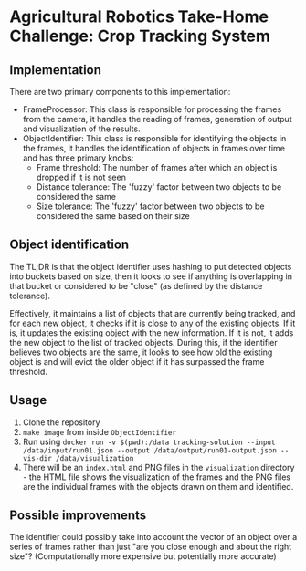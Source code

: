 # Agricultural Robotics Take-Home Challenge: Crop Tracking System

## Implementation

There are two primary components to this implementation:
* FrameProcessor: This class is responsible for processing the frames from the camera, it handles
  the reading of frames, generation of output and visualization of the results.
* ObjectIdentifier: This class is responsible for identifying the objects in the frames, it handles
  the identification of objects in frames over time and has three primary knobs:
    * Frame threshold: The number of frames after which an object is dropped if it is not seen
    * Distance tolerance: The 'fuzzy' factor between two objects to be considered the same 
    * Size tolerance: The 'fuzzy' factor between two objects to be considered the same based on their size


## Object identification

The TL;DR is that the object identifier uses hashing to put detected objects into buckets based on size, then it looks 
to see if anything is overlapping in that bucket or considered to be "close" (as defined by the distance tolerance).

Effectively, it maintains a list of objects that are currently being tracked, and for each new object, it checks if it is close to any of the
existing objects. If it is, it updates the existing object with the new information. If it is not, it adds the new object to the list of tracked objects.
During this, if the identifier believes two objects are the same, it looks to see how old the existing object is
and will evict the older object if it has surpassed the frame threshold.

## Usage

1. Clone the repository
2. `make image` from inside `ObjectIdentifier`
3. Run using `docker run -v $(pwd):/data tracking-solution --input /data/input/run01.json --output /data/output/run01-output.json --vis-dir /data/visualization`
4. There will be an `index.html` and PNG files in the `visualization` directory - the HTML file shows the 
   visualization of the frames and the PNG files are the individual frames with the objects drawn on them and identified. 

## Possible improvements

The identifier could possibly take into account the vector of an object over a series of frames rather than
just "are you close enough and about the right size"? (Computationally more expensive but potentially more accurate) 
  